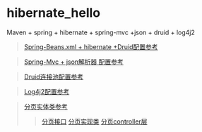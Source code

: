 # hibernate_hello 

Maven + spring + hibernate  + spring-mvc +json + druid  + log4j2

> [Spring-Beans.xml + hibernate +Druid配置参考](https://github.com/zhou151/hibernate-demo/blob/master/hibernate_hello/src/main/resources/applicationContext.xml) 

> [Spring-Mvc + json解析器 配置参考](https://github.com/zhou151/hibernate-demo/blob/master/hibernate_hello/src/main/resources/dispatcher-servlet.xml)

> [Druid连接池配置参考](https://github.com/zhou151/hibernate-demo/blob/master/hibernate_hello/src/main/resources/druid.properties)

> [Log4j2配置参考](https://github.com/zhou151/hibernate-demo/blob/master/hibernate_hello/src/main/resources/log4j2.xml)

> [分页实体类参考](https://github.com/zhou151/hibernate-demo/blob/master/hibernate_hello/src/main/java/com/zhou/service/NewsPage.java)
> > [分页接口](https://github.com/zhou151/hibernate-demo/blob/master/hibernate_hello/src/main/java/com/zhou/dao/interfaces/UserDao.java)
> > [分页实现类](https://github.com/zhou151/hibernate-demo/blob/master/hibernate_hello/src/main/java/com/zhou/dao/interfaces/impl/UserDaoImpl.java)
> > [分页controller层](https://github.com/zhou151/hibernate-demo/blob/master/hibernate_hello/src/main/java/com/zhou/controller/UserController.java)
